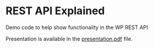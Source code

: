 # REST API Explained
Demo code to help show functionality in the WP REST API

Presentation is available in the [presentation.pdf](presentation.pdf) file.